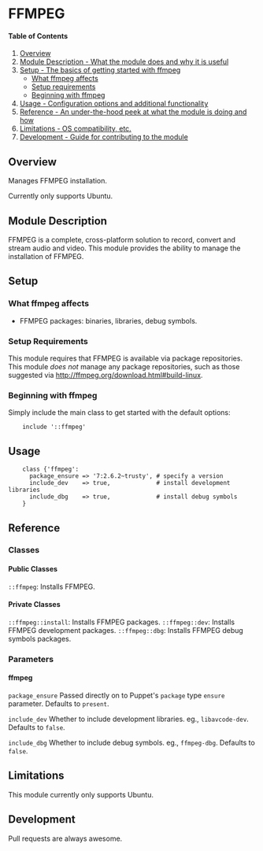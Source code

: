 # FFMPEG

#### Table of Contents

1. [Overview](#overview)
2. [Module Description - What the module does and why it is useful](#module-description)
3. [Setup - The basics of getting started with ffmpeg](#setup)
    * [What ffmpeg affects](#what-ffmpeg-affects)
    * [Setup requirements](#setup-requirements)
    * [Beginning with ffmpeg](#beginning-with-ffmpeg)
4. [Usage - Configuration options and additional functionality](#usage)
5. [Reference - An under-the-hood peek at what the module is doing and how](#reference)
5. [Limitations - OS compatibility, etc.](#limitations)
6. [Development - Guide for contributing to the module](#development)

## Overview

Manages FFMPEG installation.

Currently only supports Ubuntu.

## Module Description

FFMPEG is a complete, cross-platform solution to record, convert and stream audio
and video. This module provides the ability to manage the installation of FFMPEG.

## Setup

### What ffmpeg affects

* FFMPEG packages: binaries, libraries, debug symbols.

### Setup Requirements

This module requires that FFMPEG is available via package repositories. This module *does not* manage any package repositories, such as those suggested via http://ffmpeg.org/download.html#build-linux.

### Beginning with ffmpeg

Simply include the main class to get started with the default options:

```puppet
    include '::ffmpeg'
```

## Usage

```puppet
    class {'ffmpeg':
      package_ensure => '7:2.6.2~trusty', # specify a version
      include_dev    => true,             # install development libraries
      include_dbg    => true,             # install debug symbols
    }
```

## Reference

### Classes
#### Public Classes

`::ffmpeg`: Installs FFMPEG.

#### Private Classes

`::ffmpeg::install`: Installs FFMPEG packages.
`::ffmpeg::dev`: Installs FFMPEG development packages.
`::ffmpeg::dbg`: Installs FFMPEG debug symbols packages.

### Parameters
#### ffmpeg

`package_ensure`
Passed directly on to Puppet's `package` type `ensure` parameter. Defaults to `present`.

`include_dev`
Whether to include development libraries. eg., `libavcode-dev`. Defaults to `false`.

`include_dbg`
Whether to include debug symbols. eg., `ffmpeg-dbg`. Defaults to `false`.

## Limitations

This module currently only supports Ubuntu.

## Development

Pull requests are always awesome.

